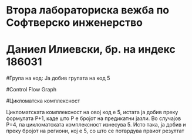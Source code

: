 # Втора лабораториска вежба по Софтверско инженерство
# Даниел Илиевски, бр. на индекс 186031

#Група на код:
Ја добив групата на код 5

#Control Flow Graph
![]()

#Цикломатска комплексност

Цикломатската комплексност на овој код е 5, истата ја добив преку формулата P+1, каде што P е бројот на предикатни јазли. Во случајoв P=4, па цикломатската комплексност изнесува 5. Исто така, ја добив и преку бројот на региони, кој е 5, со што се потврдува првиот резултат
